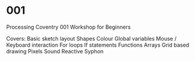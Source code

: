 001
===

Processing Coventry 001 Workshop for Beginners

Covers:
Basic sketch layout
Shapes
Colour
Global variables
Mouse / Keyboard interaction
For loops
If statements
Functions
Arrays
Grid based drawing
Pixels
Sound Reactive
Syphon
